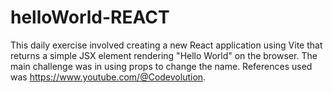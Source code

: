 ﻿# helloWorld-REACT
This daily exercise involved creating a new React application using Vite that returns a simple JSX element rendering "Hello World" on the browser.
The main challenge was in using props to change the name.
References used was https://www.youtube.com/@Codevolution. 
